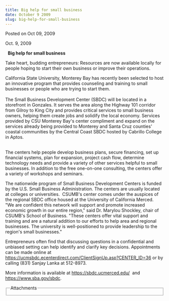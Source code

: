 ```yaml
---
title: Big help for small business
date: October 9 2009
slug: big-help-for-small-business
---
```


 



<span class="date">Posted on Oct 09, 2009    </span>
<p>Oct. 9, 2009</p>
&#xA0; <strong>Big help for small business</strong>
<p>Take heart, budding entrepreneurs: Resources are now available
locally for people hoping to start their own business or improve
their operations.</p>
<p>California State University, Monterey Bay has recently been
selected to host an innovative program that provides counseling and
training to small businesses or people who are trying to start
them.<br>
<br>
The Small Business Development Center (SBDC) will be located in a
storefront in Gonzales. It serves the area along the Highway 101
corridor from Gilroy to King City and provides critical services to
small business owners, helping them create jobs and solidify the
local economy. Services provided by CSU Monterey Bay&apos;s center
compliment and expand on the services already being provided to
Monterey and Santa Cruz counties&apos; coastal communities by the
Central Coast SBDC hosted by Cabrillo College in Aptos.</br></br></p>
<p>The centers help people develop business plans, secure
financing, set up financial systems, plan for expansion, project
cash flow, determine technology needs and provide a variety of
other services helpful to small businesses. In addition to the free
one-on-one consulting, the centers offer a variety of workshops and
seminars.</p>
<p>The nationwide program of Small Business Development Centers is
funded by the U.S. Small Business Administration. The centers are
usually located at colleges or universities.&#xA0; CSUMB&apos;s center
comes under the auspices of the regional SBDC office housed at the
University of California Merced. &#xA0;<br>
&quot;We are confident this network will support and promote increased
economic growth in our entire region,&quot; said Dr. Marylou Shockley,
chair of CSUMB&apos;s School of Business. &quot;These centers offer vital
support and training and are a natural addition to our efforts to
help area and regional businesses. The university is
well-positioned to provide leadership to the region&apos;s small
businesses.&quot;</br></p>
<p>Entrepreneurs often find that discussing questions in a
confidential and unbiased setting can help identify and clarify key
decisions. Appointments can be made online at <a href="https://ucmsbdc.ecenterdirect.com/ClientSignUp.asp?CENTER_ID=36" target="_blank" rel="nofollow">https://ucmsbdc.ecenterdirect.com/ClientSignUp.asp?CENTER_ID=36</a>
or by calling (831) Sanjay Lanka at 512-8973.</p>
<p>More information is available at <a href="https://sbdc.ucmerced.edu/" target="_blank" rel="nofollow">https://sbdc.ucmerced.edu/</a>&#xA0; and&#xA0; <a href="https://www.sba.gov/sbdc" target="_blank" rel="nofollow">https://www.sba.gov/sbdc</a>.</p>
<fieldset class="fieldgroup group-attachments">
<legend>Attachments</legend>
<div class="field field-type-emvideo field-field-attach-video">
<div class="field-items">
<div class="field-item odd">
<div class="emvideo emvideo-video emvideo-"/>
</div>
</div>
</div>
</fieldset>






```
